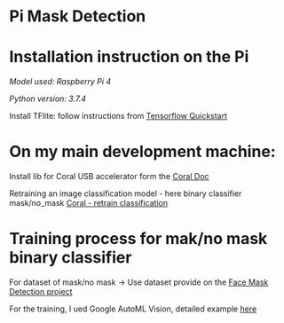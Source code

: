 # Pi Mask Detection

# Installation instruction on the Pi
_Model used: Raspberry Pi 4_

_Python version: 3.7.4_

Install TFlite: follow instructions from [Tensorflow Quickstart](https://www.tensorflow.org/lite/guide/python)

# On my main development machine:
 Install lib for Coral USB accelerator form the [Coral Doc](https://coral.ai/docs/accelerator/get-started)


Retraining an image classification model - here binary classifier mask/no_mask [Coral - retrain classification](https://coral.ai/docs/edgetpu/retrain-classification/#requirements)

# Training process for mak/no mask binary classifier

For dataset of mask/no mask -> Use dataset provide on the [Face Mask Detection project](https://github.com/fpaupier/Face-Mask-Detection)

For the training, I ued Google AutoML Vision, detailed example [here](https://cloud.google.com/vision/automl/docs/edge-quickstart)